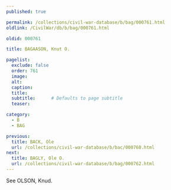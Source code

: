 ```yaml
---
published: true

permalink: /collections/civil-war-database/b/bag/000761.html
oldlink: /CivilWar/db/b/bag/000761.html

oldid: 000761

title: BAGAASON, Knut O.

pagelist:
  exclude: false
  order: 761
  image: 
  alt:
  caption:
  title:
  subtitle:      # Defaults to page subtitle
  teaser:

category: 
  - B 
  - BAG

previous:
  title: BACK, Ole
  url: /collections/civil-war-database/b/bac/000760.html  
next:
  title: BAGLY, Ole O.
  url: /collections/civil-war-database/b/bag/000762.html   
---
```

See OLSON, Knud.